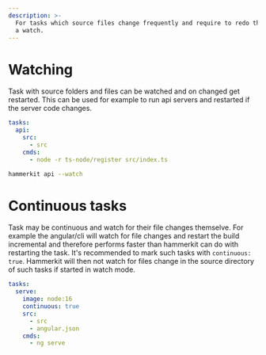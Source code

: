 ```yaml
---
description: >-
  For tasks which source files change frequently and require to redo the work on
  a watch.
---
```


# Watching

Task with source folders and files can be watched and on changed get restarted. 
This can be used for example to run api servers and restarted if the server code changes.

```yaml
tasks:
  api:
    src:
      - src
    cmds:
      - node -r ts-node/register src/index.ts
```

```bash
hammerkit api --watch
```


# Continuous tasks

Task may be continuous and watch for their file changes themselve.
For example the angular/cli will watch for file changes and restart the build incremental and therefore performs faster than hammerkit can do with restarting the task.
It's recommended to mark such tasks with `continuous: true`.
Hammerkit will then not watch for files change in the source directory of such tasks if started in watch mode.

```yaml
tasks:
  serve:
    image: node:16
    continuous: true
    src: 
      - src
      - angular.json
    cmds:
      - ng serve
```
